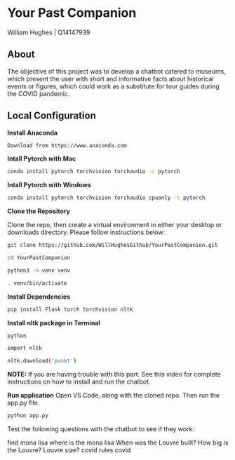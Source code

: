 # Your Past Companion

William Hughes | Q14147939

## About

The objective of this project was to develop a chatbot catered to museums, which present the user with short and informative facts about historical events or figures, which could work as a substitute for tour guides during the COVID pandemic. 

## Local Configuration

**Install Anaconda**
```bash
Download from https://www.anaconda.com
```

**Intall Pytorch with Mac**
```bash
conda install pytorch torchvision torchaudio -c pytorch
```
**Intall Pytorch with Windows**
```bash
conda install pytorch torchvision torchaudio cpuonly -c pytorch
```

**Clone the Repository**

Clone the repo, then create a virtual environment in either your desktop or downloads directory. 
Please follow instructions below:

```bash
git clone https://github.com/WillHughesGithub/YourPastCompanion.git
```

```bash
cd YourPastCompanion
```

```bash
python3 -m venv venv
```

```bash
. venv/bin/activate
```

**Install Dependencies**
```bash
pip install Flask torch torchvision nltk
```

**Install nltk package in Terminal**
```bash
python
```

```bash
import nltk
```

```bash
nltk.download('punkt')
```
**NOTE:** If you are having trouble with this part. See this video for complete instructions on how to install and run the chatbot.  

**Run application**
Open VS Code, along with the cloned repo. Then run the app.py file. 

```bash
python app.py
```

Test the following questions with the chatbot to see if they work:

find mona lisa
where is the mona lisa
When was the Louvre built?
How big is the Louvre?
Louvre size?
covid rules
covid
